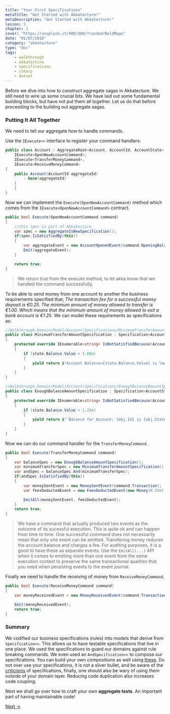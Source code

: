 ```yaml
---
title: "Your First Specifications"
metaTitle: "Get Started with Akkatecture!"
metaDescription: "Get Started with Akkatecture!"
lesson: 5
chapter: 3
cover: "https://unsplash.it/400/300/?random?BoldMage"
date: "01/07/2018"
category: "akkatecture"
type: "doc"
tags:
    - walkthrough
    - akkatecture
    - specifications
    - csharp
    - dotnet
---
```

Before we dive into how to construct aggregate sagas in Akkatecture. We still need to wire up some crucial bits. We have laid out some fundamental building blocks, but have not put them all together. Let us do that before proceeding to the building out aggregate sagas.

### Putting It All Together

We need to tell our aggregate how to handle commands.

Use the `IExecute<>` interface to register your command handlers:

```csharp
public class Account : AggregateRoot<Account, AccountId, AccountState>,
    IExecute<OpenNewAccountCommand>,
    IExecute<TransferMoneyCommand>,
    IExecute<ReceiveMoneyCommand>
{
    public Account(AccountId aggregateId)
        : base(aggregateId)
    {
    }
}
```

Now we can implement the `Execute(OpenNewAccountCommand)` method which comes from the `IExecute<OpenNewAccountCommand>` contract.
```csharp
public bool Execute(OpenNewAccountCommand command)
{
    //this spec is part of Akkatecture
    var spec = new AggregateIsNewSpecification();
    if(spec.IsSatisfiedBy(this))
    {
        var aggregateEvent = new AccountOpenedEvent(command.OpeningBalance)
        Emit(aggregateEvent);
    }

    return true;
}
```

> We return true from the execute method, to let akka know that we handled the command successfully.

To be able to send money from one account to another the business requirements specified that; *The transaction fee for a successful money deposit is €0.25. The minimum amount of money allowed to transfer is €1.00. Which means that the minimum amount of money allowed to exit a bank account is €1.25*.
We can model these requirements as specifications as:

```csharp
//Walkthrough.Domain/Model/Account/Specifications/MinimumTransferAmountSpecification.cs
public class MinimumTransferAmountSpecification : Specification<AccountState>
{
    protected override IEnumerable<string> IsNotSatisfiedBecause(AccountState state)
    {
        if (state.Balance.Value < 1.00m)
        {
            yield return $"Account Balance={state.Balance.Value} is lower than 1.00";
        }
    }
}

//Walkthrough.Domain/Model/Account/Specifications/EnoughBalanceAmountSpecification.cs
public class EnoughBalanceAmountSpecification : Specification<AccountState>
{
    protected override IEnumerable<string> IsNotSatisfiedBecause(AccountState state)
    {
        if (state.Balance.Value < 1.25m)
        {
            yield return $"'Balance for Account: {obj.Id} is {obj.State.Balance.Value}' is lower than 1.25";
        }
    }
}
```

Now we can do our command handler for the `TransferMoneyCommand`.
```csharp
public bool Execute(TransferMoneyCommand command)
{
    var balanceSpec = new EnoughBalanceAmountSpecification();
    var minimumTransferSpec = new MinimumTransferAmountSpecification();
    var andSpec = balanceSpec.And(minimumTransferSpec);
    if(andSpec.IsSatisfiedBy(this))
    {
        var moneySentEvent = new MoneySentEvent(command.Transaction);
        var feesDeductedEvent = new FeesDeductedEvent(new Money(0.25m));

        EmitAll(moneySentEvent, feesDeductedEvent);
    }
    return true;
}
```

> We have a command that actually produced two events as the outcome of its sucessful execution. This is quite ok and can happen from time to time. One successful command does not necessarily mean that only one event can be emitted. Transfering money reduces the account balance and charges a fee. For auditing purposes, it is a good to have these as separate events. Use the `EmitAll(...)` API when it comes to emitting more than one event from the same execution context to preserve the same transactional qualities that you need when persisting events to the event journal.

Finally we need to handle the receiving of money from `ReceiveMoneyCommand`.

```csharp
public bool Execute(ReceiveMoneyCommand command)
{
    var moneyReceivedEvent = new MoneyReceivedEvent(command.Transaction);

    Emit(moneyReceivedEvent);
    return true;
}
```

### Summary

We codified our business specifications (rules) into models that derive from `Specification<>`. This allows us to have testable specifications that live in one place. We used the specifications to guard our domains against rule breaking commands. We even used an `AndSpecification<>` to compose our specifications. You can build your own compositions as well using [these](https://github.com/AfterLutz/Akkatecture/tree/master/src/Akkatecture/Specifications/Provided). Do not over use your specifications, it is not a silver bullet, and be aware of the [criticisms](https://en.wikipedia.org/wiki/Specification_pattern#Criticisms) of specifications, finally, one should also be wary of using them outside of your domain layer. Reducing code duplication also increases code coupling.

Next we shall go over how to craft your own **aggregate tests**. An important part of having maintainable code!

[Next →](/docs/your-first-aggregate-test)
